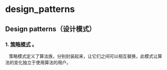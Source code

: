# design_patterns
## Design patterns（设计模式）

### 1. [策略模式](https://github.com/sfturing/design_patterns/tree/master/src/cn/sftuirng/patterns/strategy) 。    
    策略模式定义了算法族，分别封装起来，让它们之间可以相互替换，此模式让算法的变化独立于使用算法的用户。
